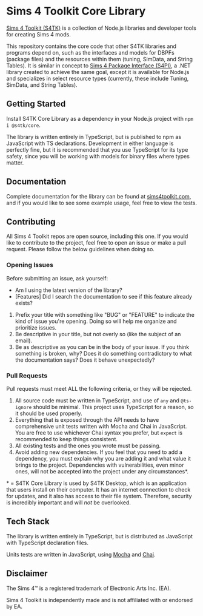 # Sims 4 Toolkit Core Library

[Sims 4 Toolkit (S4TK)](https://sims4toolkit.com) is a collection of Node.js libraries and developer tools for creating Sims 4 mods.

This repository contains the core code that other S4TK libraries and programs depend on, such as the interfaces and models for DBPFs (package files) and the resources within them (tuning, SimData, and String Tables). It is similar in concept to [Sims 4 Package Interface (S4PI)](https://github.com/s4ptacle/Sims4Tools), a .NET library created to achieve the same goal, except it is available for Node.js and specializes in select resource types (currently, these include Tuning, SimData, and String Tables).

## Getting Started

Install S4TK Core Library as a dependency in your Node.js project with `npm i @s4tk/core`.

The library is written entirely in TypeScript, but is published to npm as JavaScript with TS declarations. Development in either language is perfectly fine, but it is recommended that you use TypeScript for its type safety, since you will be working with models for binary files where types matter.

## Documentation

Complete documentation for the library can be found at [sims4toolkit.com](https://sims4toolkit.com), and if you would like to see some example usage, feel free to view the tests.

## Contributing

All Sims 4 Toolkit repos are open source, including this one. If you would like to contribute to the project, feel free to open an issue or make a pull request. Please follow the below guidelines when doing so.

### Opening Issues

Before submitting an issue, ask yourself:

- Am I using the latest version of the library?
- \[Features\] Did I search the documentation to see if this feature already exists?

1. Prefix your title with something like "BUG" or "FEATURE" to indicate the kind of issue you're opening. Doing so will help me organize and prioritize issues.
2. Be descriptive in your title, but not overly so (like the subject of an email).
3. Be as descriptive as you can be in the body of your issue. If you think something is broken, why? Does it do something contradictory to what the documentation says? Does it behave unexpectedly?

### Pull Requests

Pull requests must meet ALL the following criteria, or they will be rejected.

1. All source code must be written in TypeScript, and use of `any` and `@ts-ignore` should be minimal. This project uses TypeScript for a reason, so it should be used properly.
2. Everything that is exposed through the API needs to have comprehensive unit tests written with Mocha and Chai in JavaScript. You are free to use whichever Chai syntax you prefer, but `expect` is recommended to keep things consistent.
3. All existing tests and the ones you wrote must be passing.
4. Avoid adding new dependencies. If you feel that you need to add a dependency, you must explain why you are adding it and what value it brings to the project. Dependencies with vulnerabilities, even minor ones, will not be accepted into the project under any circumstances\*.

\* = S4TK Core Library is used by S4TK Desktop, which is an application that users install on their computer. It has an internet connection to check for updates, and it also has access to their file system. Therefore, security is incredibly important and will _not_ be overlooked.

## Tech Stack

The library is written entirely in TypeScript, but is distributed as JavaScript with TypeScript declaration files.

Units tests are written in JavaScript, using [Mocha](https://mochajs.org/) and [Chai](https://www.chaijs.com/).

## Disclaimer

The Sims 4™ is a registered trademark of Electronic Arts Inc. (EA).

Sims 4 Toolkit is independently made and is not affiliated with or endorsed by EA.
